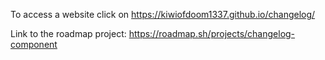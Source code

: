 To access a website click on https://kiwiofdoom1337.github.io/changelog/

Link to the roadmap project: https://roadmap.sh/projects/changelog-component
